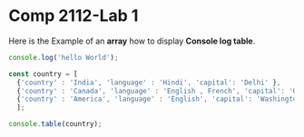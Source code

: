 # Comp 2112-Lab 1
 Here is the Example of an **array** how to display **Console log table**.
```javascript
console.log('hello World');

const country = [
  {'country' : 'India', 'language' : 'Hindi', 'capital': 'Delhi' },
  {'country' : 'Canada', 'language' : 'English , French', 'capital': 'Ottawa' },
  {'country' : 'America', 'language' : 'English', 'capital': 'Washington, D.C.'}   
  ];

console.table(country);
```
